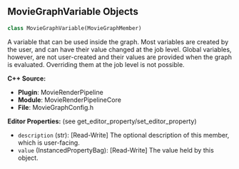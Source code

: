 ## MovieGraphVariable Objects

```python
class MovieGraphVariable(MovieGraphMember)
```

A variable that can be used inside the graph. Most variables are created by the user, and can have their value
changed at the job level. Global variables, however, are not user-created and their values are provided when the
graph is evaluated. Overriding them at the job level is not possible.

**C++ Source:**

- **Plugin**: MovieRenderPipeline
- **Module**: MovieRenderPipelineCore
- **File**: MovieGraphConfig.h

**Editor Properties:** (see get_editor_property/set_editor_property)

- ``description`` (str):  [Read-Write] The optional description of this member, which is user-facing.
- ``value`` (InstancedPropertyBag):  [Read-Write] The value held by this object.

<a id="unreal.MovieGraphGlobalVariable"></a>